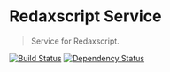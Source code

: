 Redaxscript Service
===================

> Service for Redaxscript.

[![Build Status](https://img.shields.io/travis/redaxscript/redaxscript-service.svg)](https://travis-ci.org/redaxscript/redaxscript-service)
[![Dependency Status](https://gemnasium.com/badges/github.com/redaxscript/redaxscript-service.svg)](https://gemnasium.com/github.com/redaxscript/redaxscript-service)

